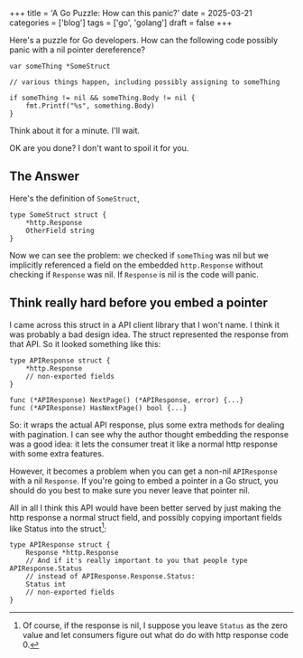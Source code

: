 +++
title = 'A Go Puzzle: How can this panic?'
date = 2025-03-21
categories = ['blog']
tags = ['go', 'golang']
draft = false
+++

Here's a puzzle for Go developers.  How can the following code possibly panic with a nil pointer dereference?

```golang
var someThing *SomeStruct

// various things happen, including possibly assigning to someThing

if someThing != nil && someThing.Body != nil {
    fmt.Printf("%s", something.Body)
}
```

Think about it for a minute.  I'll wait.

OK are you done? I don't want to spoil it for you.

## The Answer

Here's the definition of `SomeStruct`,

```golang
type SomeStruct struct {
    *http.Response
    OtherField string
}
```

Now we can see the problem: we checked if `someThing` was nil but we implicitly referenced a field on the embedded
`http.Response` without checking if `Response` was nil.  If `Response` is nil is the code will panic.

## Think really hard before you embed a pointer

I came across this struct in a API client library that I won't name.  I think it was probably a bad design idea. The
struct represented the response from that API.  So it looked something like this:

```golang
type APIResponse struct {
    *http.Response
    // non-exported fields
}

func (*APIResponse) NextPage() (*APIResponse, error) {...}
func (*APIResponse) HasNextPage() bool {...}
```

So: it wraps the actual API response, plus some extra methods for dealing with pagination. I can see why
the author thought embedding the response was a good idea: it lets the consumer treat it like a normal http response
with some extra features.

However, it becomes a problem when you can get a non-nil `APIResponse` with a nil `Response`. If you're going to embed a
pointer in a Go struct, you should do you best to make sure you never leave that pointer nil.

All in all I think this API would have been better served by just making the http response a normal struct field, and
possibly copying important fields like Status into the struct[^1]:

[^1]: Of course, if the response is nil, I suppose you leave `Status` as the zero value and let consumers figure out
    what do do with http response code 0.

```golang
type APIResponse struct {
    Response *http.Response
    // And if it's really important to you that people type APIResponse.Status
    // instead of APIResponse.Response.Status:
    Status int
    // non-exported fields
}
```
